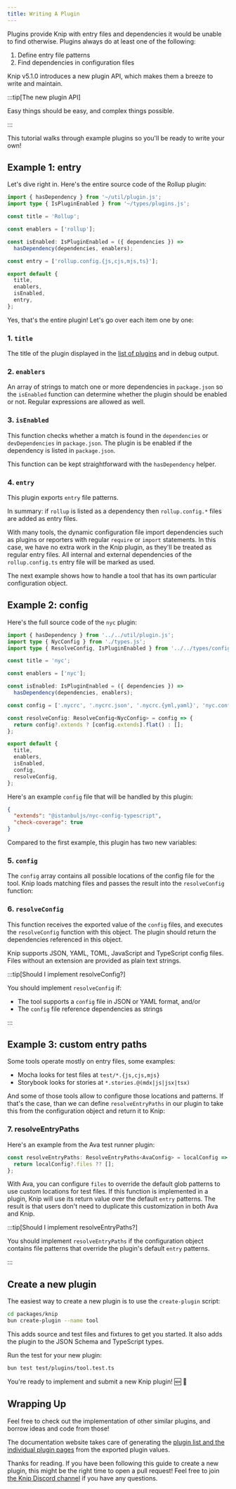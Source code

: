 ```yaml
---
title: Writing A Plugin
---
```


Plugins provide Knip with entry files and dependencies it would be unable to
find otherwise. Plugins always do at least one of the following:

1. Define entry file patterns
2. Find dependencies in configuration files

Knip v5.1.0 introduces a new plugin API, which makes them a breeze to write and
maintain.

:::tip[The new plugin API]

Easy things should be easy, and complex things possible.

:::

This tutorial walks through example plugins so you'll be ready to write your
own!

## Example 1: entry

Let's dive right in. Here's the entire source code of the Rollup plugin:

```ts
import { hasDependency } from '~/util/plugin.js';
import type { IsPluginEnabled } from '~/types/plugins.js';

const title = 'Rollup';

const enablers = ['rollup'];

const isEnabled: IsPluginEnabled = ({ dependencies }) =>
  hasDependency(dependencies, enablers);

const entry = ['rollup.config.{js,cjs,mjs,ts}'];

export default {
  title,
  enablers,
  isEnabled,
  entry,
};
```

Yes, that's the entire plugin! Let's go over each item one by one:

### 1. `title`

The title of the plugin displayed in the [list of plugins][1] and in debug
output.

### 2. `enablers`

An array of strings to match one or more dependencies in `package.json` so the
`isEnabled` function can determine whether the plugin should be enabled or not.
Regular expressions are allowed as well.

### 3. `isEnabled`

This function checks whether a match is found in the `dependencies` or
`devDependencies` in `package.json`. The plugin is be enabled if the dependency
is listed in `package.json`.

This function can be kept straightforward with the `hasDependency` helper.

### 4. `entry`

This plugin exports `entry` file patterns.

In summary: if `rollup` is listed as a dependency then `rollup.config.*` files
are added as entry files.

With many tools, the dynamic configuration file import dependencies such as
plugins or reporters with regular `require` or `import` statements. In this
case, we have no extra work in the Knip plugin, as they'll be treated as regular
entry files. All internal and external dependencies of the `rollup.config.ts`
entry file will be marked as used.

The next example shows how to handle a tool that has its own particular
configuration object.

## Example 2: config

Here's the full source code of the `nyc` plugin:

```ts
import { hasDependency } from '../../util/plugin.js';
import type { NycConfig } from './types.js';
import type { ResolveConfig, IsPluginEnabled } from '../../types/config.js';

const title = 'nyc';

const enablers = ['nyc'];

const isEnabled: IsPluginEnabled = ({ dependencies }) =>
  hasDependency(dependencies, enablers);

const config = ['.nycrc', '.nycrc.json', '.nycrc.{yml,yaml}', 'nyc.config.js'];

const resolveConfig: ResolveConfig<NycConfig> = config => {
  return config?.extends ? [config.extends].flat() : [];
};

export default {
  title,
  enablers,
  isEnabled,
  config,
  resolveConfig,
};
```

Here's an example `config` file that will be handled by this plugin:

```json title=".nycrc.json"
{
  "extends": "@istanbuljs/nyc-config-typescript",
  "check-coverage": true
}
```

Compared to the first example, this plugin has two new variables:

### 5. `config`

The `config` array contains all possible locations of the config file for the
tool. Knip loads matching files and passes the result into the `resolveConfig`
function:

### 6. `resolveConfig`

This function receives the exported value of the `config` files, and executes
the `resolveConfig` function with this object. The plugin should return the
dependencies referenced in this object.

Knip supports JSON, YAML, TOML, JavaScript and TypeScript config files. Files
without an extension are provided as plain text strings.

:::tip[Should I implement resolveConfig?]

You should implement `resolveConfig` if:

- The tool supports a `config` file in JSON or YAML format, and/or
- The `config` file reference dependencies as strings

:::

## Example 3: custom entry paths

Some tools operate mostly on entry files, some examples:

- Mocha looks for test files at `test/*.{js,cjs,mjs}`
- Storybook looks for stories at `*.stories.@(mdx|js|jsx|tsx)`

And some of those tools allow to configure those locations and patterns. If
that's the case, than we can define `resolveEntryPaths` in our plugin to take
this from the configuration object and return it to Knip:

### 7. resolveEntryPaths

Here's an example from the Ava test runner plugin:

```ts
const resolveEntryPaths: ResolveEntryPaths<AvaConfig> = localConfig => {
  return localConfig?.files ?? [];
};
```

With Ava, you can configure `files` to override the default glob patterns to use
custom locations for test files. If this function is implemented in a plugin,
Knip will use its return value over the default `entry` patterns. The result is
that users don't need to duplicate this customization in both Ava and Knip.

:::tip[Should I implement resolveEntryPaths?]

You should implement `resolveEntryPaths` if the configuration object contains
file patterns that override the plugin's default `entry` patterns.

:::

## Create a new plugin

The easiest way to create a new plugin is to use the `create-plugin` script:

```sh
cd packages/knip
bun create-plugin --name tool
```

This adds source and test files and fixtures to get you started. It also adds
the plugin to the JSON Schema and TypeScript types.

Run the test for your new plugin:

```sh
bun test test/plugins/tool.test.ts
```

You're ready to implement and submit a new Knip plugin! 🆕 🎉

## Wrapping Up

Feel free to check out the implementation of other similar plugins, and borrow
ideas and code from those!

The documentation website takes care of generating the [plugin list and the
individual plugin pages][1] from the exported plugin values.

Thanks for reading. If you have been following this guide to create a new
plugin, this might be the right time to open a pull request! Feel free to join
[the Knip Discord channel][2] if you have any questions.

[1]: ../reference/plugins.md
[2]: https://discord.gg/r5uXTtbTpc
